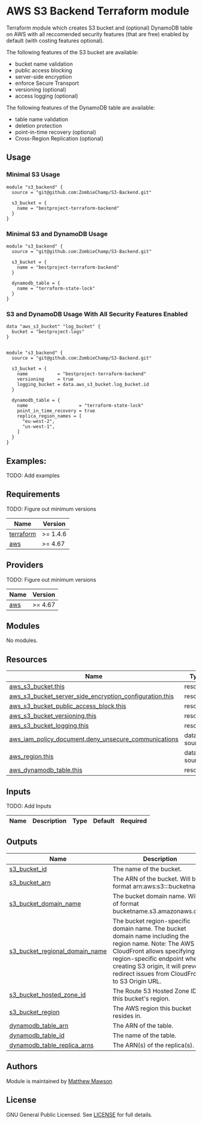 # AWS S3 Backend Terraform module

Terraform module which creates S3 bucket and (optional) DynamoDB table on AWS with all reccomended security features (that are free) enabled by default (with costing features optional).

The following features of the S3 bucket are available:

- bucket name validation
- public access blocking
- server-side encryption
- enforce Secure Transport
- versioning (optional)
- access logging (optional)

The following features of the DynamoDB table are available:

- table name validation
- deletion protection
- point-in-time recovery (optional)
- Cross-Region Replication (optional)

## Usage

### Minimal S3 Usage

```hcl
module "s3_backend" {
  source = "git@github.com:ZombieChamp/S3-Backend.git"

  s3_bucket = {
    name = "bestproject-terraform-backend"
  }
}
```

### Minimal S3 and DynamoDB Usage

```hcl
module "s3_backend" {
  source = "git@github.com:ZombieChamp/S3-Backend.git"

  s3_bucket = {
    name = "bestproject-terraform-backend"
  }

  dynamodb_table = {
    name = "terraform-state-lock"
  }
}
```

### S3 and DynamoDB Usage With All Security Features Enabled

```hcl
data "aws_s3_bucket" "log_bucket" {
  bucket = "bestproject-logs"
}


module "s3_backend" {
  source = "git@github.com:ZombieChamp/S3-Backend.git"

  s3_bucket = {
    name           = "bestproject-terraform-backend"
    versioning     = true
    logging_bucket = data.aws_s3_bucket.log_bucket.id
  }

  dynamodb_table = {
    name                   = "terraform-state-lock"
    point_in_time_recovery = true
    replica_region_names = [
      "eu-west-2",
      "us-west-1",
    ]
  }
}
```

## Examples:

TODO: Add examples

## Requirements

TODO: Figure out minimum versions

| Name | Version |
|------|---------|
| <a name="requirement_terraform"></a> [terraform](#requirement\_terraform) | >= 1.4.6 |
| <a name="requirement_aws"></a> [aws](#requirement\_aws) | >= 4.67 |

## Providers

TODO: Figure out minimum versions

| Name | Version |
|------|---------|
| <a name="provider_aws"></a> [aws](#provider\_aws) | >= 4.67 |

## Modules

No modules.

## Resources

| Name | Type |
|------|------|
| [aws_s3_bucket.this](https://registry.terraform.io/providers/hashicorp/aws/latest/docs/resources/s3_bucket) | resource |
| [aws_s3_bucket_server_side_encryption_configuration.this](https://registry.terraform.io/providers/hashicorp/aws/latest/docs/resources/s3_bucket_server_side_encryption_configuration) | resource |
| [aws_s3_bucket_public_access_block.this](https://registry.terraform.io/providers/hashicorp/aws/latest/docs/resources/s3_bucket_public_access_block) | resource |
| [aws_s3_bucket_versioning.this](https://registry.terraform.io/providers/hashicorp/aws/latest/docs/resources/s3_bucket_versioning) | resource |
| [aws_s3_bucket_logging.this](https://registry.terraform.io/providers/hashicorp/aws/latest/docs/resources/s3_bucket_logging) | resource |
| [aws_iam_policy_document.deny_unsecure_communications](https://registry.terraform.io/providers/hashicorp/aws/latest/docs/data-sources/iam_policy_document) | data source |
| [aws_region.this](https://registry.terraform.io/providers/hashicorp/aws/latest/docs/data-sources/region) | data source |
| [aws_dynamodb_table.this](https://registry.terraform.io/providers/hashicorp/aws/latest/docs/resources/dynamodb_table) | resource |

## Inputs

TODO: Add Inputs

| Name | Description | Type | Default | Required |
|------|-------------|------|---------|:--------:|

## Outputs

| Name | Description |
|------|-------------|
| [s3_bucket_id]() | The name of the bucket. |
| [s3_bucket_arn]() | The ARN of the bucket. Will be of format arn:aws:s3:::bucketname. |
| [s3_bucket_domain_name]() | The bucket domain name. Will be of format bucketname.s3.amazonaws.com. |
| [s3_bucket_regional_domain_name]() | The bucket region-specific domain name. The bucket domain name including the region name. Note: The AWS CloudFront allows specifying S3 region-specific endpoint when creating S3 origin, it will prevent redirect issues from CloudFront to S3 Origin URL. |
| [s3_bucket_hosted_zone_id]() | The Route 53 Hosted Zone ID for this bucket's region. |
| [s3_bucket_region]() | The AWS region this bucket resides in. |
| [dynamodb_table_arn]() | The ARN of the table. |
| [dynamodb_table_id]() | The name of the table. |
| [dynamodb_table_replica_arns]() | The ARN(s) of the replica(s). |

## Authors

Module is maintained by [Matthew Mawson](https://github.com/ZombieChamp)

## License

GNU General Public Licensed. See [LICENSE](https://github.com/ZombieChamp/S3-Backend/blob/development/LICENCE) for full details.
